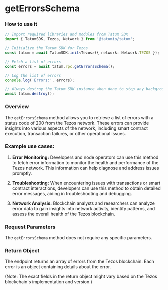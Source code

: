 # getErrorsSchema

### How to use it 

```typescript
// Import required libraries and modules from Tatum SDK
import { TatumSDK, Tezos, Network } from '@tatumio/tatum';

// Initialize the Tatum SDK for Tezos
const tatum = await TatumSDK.init<Tezos>({ network: Network.TEZOS });

// Fetch a list of errors
const errors = await tatum.rpc.getErrorsSchema();

// Log the list of errors
console.log('Errors:', errors);

// Always destroy the Tatum SDK instance when done to stop any background processes
await tatum.destroy();
```

### Overview

The `getErrorsSchema` method allows you to retrieve a list of errors with a status code of 200 from the Tezos network. These errors can provide insights into various aspects of the network, including smart contract execution, transaction failures, or other operational issues.

### Example use cases:

1. **Error Monitoring:**
   Developers and node operators can use this method to fetch error information to monitor the health and performance of the Tezos network. This information can help diagnose and address issues promptly.

2. **Troubleshooting:**
   When encountering issues with transactions or smart contract interactions, developers can use this method to obtain detailed error messages, aiding in troubleshooting and debugging.

3. **Network Analysis:**
   Blockchain analysts and researchers can analyze error data to gain insights into network activity, identify patterns, and assess the overall health of the Tezos blockchain.

### Request Parameters

The `getErrorsSchema` method does not require any specific parameters.

### Return Object

The endpoint returns an array of errors from the Tezos blockchain. Each error is an object containing details about the error.

(Note: The exact fields in the return object might vary based on the Tezos blockchain's implementation and version.)